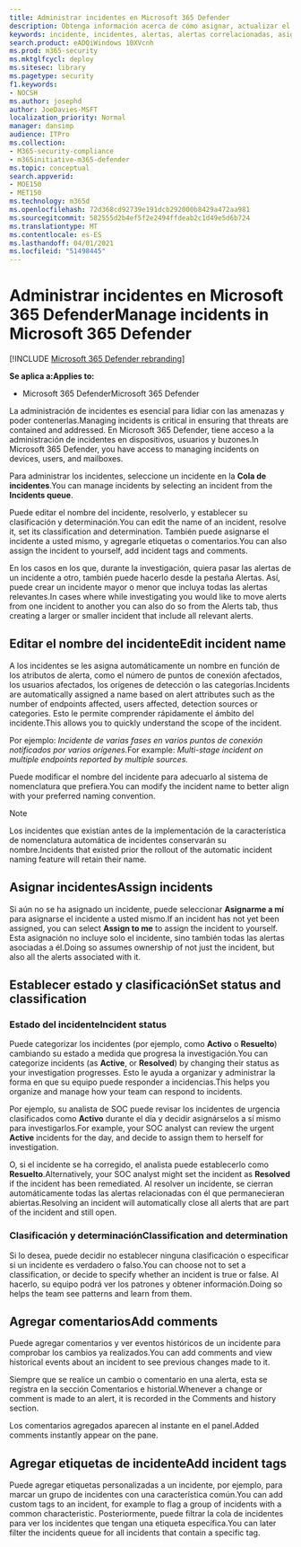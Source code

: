 ```yaml
---
title: Administrar incidentes en Microsoft 365 Defender
description: Obtenga información acerca de cómo asignar, actualizar el estado
keywords: incidente, incidentes, alertas, alertas correlacionadas, asignar, actualizar, estado, administrar, clasificación, microsoft, 365, m365
search.product: eADQiWindows 10XVcnh
ms.prod: m365-security
ms.mktglfcycl: deploy
ms.sitesec: library
ms.pagetype: security
f1.keywords:
- NOCSH
ms.author: josephd
author: JoeDavies-MSFT
localization_priority: Normal
manager: dansimp
audience: ITPro
ms.collection:
- M365-security-compliance
- m365initiative-m365-defender
ms.topic: conceptual
search.appverid:
- MOE150
- MET150
ms.technology: m365d
ms.openlocfilehash: 72d368cd92739e191dcb292000b8429a472aa981
ms.sourcegitcommit: 582555d2b4ef5f2e2494ffdeab2c1d49e5d6b724
ms.translationtype: MT
ms.contentlocale: es-ES
ms.lasthandoff: 04/01/2021
ms.locfileid: "51498445"
---
```

# <a name="manage-incidents-in-microsoft-365-defender"></a><span data-ttu-id="57e7a-104">Administrar incidentes en Microsoft 365 Defender</span><span class="sxs-lookup"><span data-stu-id="57e7a-104">Manage incidents in Microsoft 365 Defender</span></span>

[!INCLUDE [Microsoft 365 Defender rebranding](../includes/microsoft-defender.md)]


<span data-ttu-id="57e7a-105">**Se aplica a:**</span><span class="sxs-lookup"><span data-stu-id="57e7a-105">**Applies to:**</span></span>
- <span data-ttu-id="57e7a-106">Microsoft 365 Defender</span><span class="sxs-lookup"><span data-stu-id="57e7a-106">Microsoft 365 Defender</span></span>



<span data-ttu-id="57e7a-107">La administración de incidentes es esencial para lidiar con las amenazas y poder contenerlas.</span><span class="sxs-lookup"><span data-stu-id="57e7a-107">Managing incidents is critical in ensuring that threats are contained and addressed.</span></span> <span data-ttu-id="57e7a-108">En Microsoft 365 Defender, tiene acceso a la administración de incidentes en dispositivos, usuarios y buzones.</span><span class="sxs-lookup"><span data-stu-id="57e7a-108">In Microsoft 365 Defender, you have access to managing incidents on devices, users, and mailboxes.</span></span> 


<span data-ttu-id="57e7a-109">Para administrar los incidentes, seleccione un incidente en la **Cola de incidentes**.</span><span class="sxs-lookup"><span data-stu-id="57e7a-109">You can manage incidents by selecting an incident from the **Incidents queue**.</span></span> 

<span data-ttu-id="57e7a-110">Puede editar el nombre del incidente, resolverlo, y establecer su clasificación y determinación.</span><span class="sxs-lookup"><span data-stu-id="57e7a-110">You can edit the name of an incident, resolve it, set its classification and determination.</span></span> <span data-ttu-id="57e7a-111">También puede asignarse el incidente a usted mismo, y agregarle etiquetas o comentarios.</span><span class="sxs-lookup"><span data-stu-id="57e7a-111">You can also assign the incident to yourself, add incident tags and comments.</span></span>

<span data-ttu-id="57e7a-112">En los casos en los que, durante la investigación, quiera pasar las alertas de un incidente a otro, también puede hacerlo desde la pestaña Alertas. Así, puede crear un incidente mayor o menor que incluya todas las alertas relevantes.</span><span class="sxs-lookup"><span data-stu-id="57e7a-112">In cases where while investigating you would like to move alerts from one incident to another you can also do so from the Alerts tab, thus creating a larger or smaller incident that include all relevant alerts.</span></span>

## <a name="edit-incident-name"></a><span data-ttu-id="57e7a-113">Editar el nombre del incidente</span><span class="sxs-lookup"><span data-stu-id="57e7a-113">Edit incident name</span></span>
<span data-ttu-id="57e7a-114">A los incidentes se les asigna automáticamente un nombre en función de los atributos de alerta, como el número de puntos de conexión afectados, los usuarios afectados, los orígenes de detección o las categorías.</span><span class="sxs-lookup"><span data-stu-id="57e7a-114">Incidents are automatically assigned a name based on alert attributes such as the number of endpoints affected, users affected, detection sources or categories.</span></span> <span data-ttu-id="57e7a-115">Esto le permite comprender rápidamente el ámbito del incidente.</span><span class="sxs-lookup"><span data-stu-id="57e7a-115">This allows you to quickly understand the scope of the incident.</span></span>

<span data-ttu-id="57e7a-116">Por ejemplo: *Incidente de varias fases en varios puntos de conexión notificados por varios orígenes.*</span><span class="sxs-lookup"><span data-stu-id="57e7a-116">For example: *Multi-stage incident on multiple endpoints reported by multiple sources.*</span></span>

<span data-ttu-id="57e7a-117">Puede modificar el nombre del incidente para adecuarlo al sistema de nomenclatura que prefiera.</span><span class="sxs-lookup"><span data-stu-id="57e7a-117">You can modify the incident name to better align with your preferred naming convention.</span></span>

> [!NOTE]
> <span data-ttu-id="57e7a-118">Los incidentes que existían antes de la implementación de la característica de nomenclatura automática de incidentes conservarán su nombre.</span><span class="sxs-lookup"><span data-stu-id="57e7a-118">Incidents that existed prior the rollout of the automatic incident naming feature will retain their name.</span></span>



## <a name="assign-incidents"></a><span data-ttu-id="57e7a-119">Asignar incidentes</span><span class="sxs-lookup"><span data-stu-id="57e7a-119">Assign incidents</span></span>
<span data-ttu-id="57e7a-120">Si aún no se ha asignado un incidente, puede seleccionar **Asignarme a mí** para asignarse el incidente a usted mismo.</span><span class="sxs-lookup"><span data-stu-id="57e7a-120">If an incident has not yet been assigned, you can select **Assign to me** to assign the incident to yourself.</span></span> <span data-ttu-id="57e7a-121">Esta asignación no incluye solo el incidente, sino también todas las alertas asociadas a él.</span><span class="sxs-lookup"><span data-stu-id="57e7a-121">Doing so assumes ownership of not just the incident, but also all the alerts associated with it.</span></span>

## <a name="set-status-and-classification"></a><span data-ttu-id="57e7a-122">Establecer estado y clasificación</span><span class="sxs-lookup"><span data-stu-id="57e7a-122">Set status and classification</span></span>
### <a name="incident-status"></a><span data-ttu-id="57e7a-123">Estado del incidente</span><span class="sxs-lookup"><span data-stu-id="57e7a-123">Incident status</span></span>
<span data-ttu-id="57e7a-124">Puede categorizar los incidentes (por ejemplo, como **Activo** o **Resuelto**) cambiando su estado a medida que progresa la investigación.</span><span class="sxs-lookup"><span data-stu-id="57e7a-124">You can categorize incidents (as **Active**, or **Resolved**) by changing their status as your investigation progresses.</span></span> <span data-ttu-id="57e7a-125">Esto le ayuda a organizar y administrar la forma en que su equipo puede responder a incidencias.</span><span class="sxs-lookup"><span data-stu-id="57e7a-125">This helps you organize and manage how your team can respond to incidents.</span></span>

<span data-ttu-id="57e7a-126">Por ejemplo, su analista de SOC puede revisar los incidentes de urgencia clasificados como **Activo** durante el día y decidir asignárselos a sí mismo para investigarlos.</span><span class="sxs-lookup"><span data-stu-id="57e7a-126">For example, your SOC analyst can review the urgent **Active** incidents for the day, and decide to assign them to herself for investigation.</span></span>

<span data-ttu-id="57e7a-127">O, si el incidente se ha corregido, el analista puede establecerlo como **Resuelto**.</span><span class="sxs-lookup"><span data-stu-id="57e7a-127">Alternatively, your SOC analyst might set the incident as **Resolved** if the incident has been remediated.</span></span> <span data-ttu-id="57e7a-128">Al resolver un incidente, se cierran automáticamente todas las alertas relacionadas con él que permanecieran abiertas.</span><span class="sxs-lookup"><span data-stu-id="57e7a-128">Resolving an incident will automatically close all alerts that are part of the incident and still open.</span></span> 

### <a name="classification-and-determination"></a><span data-ttu-id="57e7a-129">Clasificación y determinación</span><span class="sxs-lookup"><span data-stu-id="57e7a-129">Classification and determination</span></span>
<span data-ttu-id="57e7a-130">Si lo desea, puede decidir no establecer ninguna clasificación o especificar si un incidente es verdadero o falso.</span><span class="sxs-lookup"><span data-stu-id="57e7a-130">You can choose not to set a classification, or decide to specify whether an incident is true or false.</span></span> <span data-ttu-id="57e7a-131">Al hacerlo, su equipo podrá ver los patrones y obtener información.</span><span class="sxs-lookup"><span data-stu-id="57e7a-131">Doing so helps the team see patterns and learn from them.</span></span> 

## <a name="add-comments"></a><span data-ttu-id="57e7a-132">Agregar comentarios</span><span class="sxs-lookup"><span data-stu-id="57e7a-132">Add comments</span></span>
<span data-ttu-id="57e7a-133">Puede agregar comentarios y ver eventos históricos de un incidente para comprobar los cambios ya realizados.</span><span class="sxs-lookup"><span data-stu-id="57e7a-133">You can add comments and view historical events about an incident to see previous changes made to it.</span></span>

<span data-ttu-id="57e7a-134">Siempre que se realice un cambio o comentario en una alerta, esta se registra en la sección Comentarios e historial.</span><span class="sxs-lookup"><span data-stu-id="57e7a-134">Whenever a change or comment is made to an alert, it is recorded in the Comments and history section.</span></span>

<span data-ttu-id="57e7a-135">Los comentarios agregados aparecen al instante en el panel.</span><span class="sxs-lookup"><span data-stu-id="57e7a-135">Added comments instantly appear on the pane.</span></span>

## <a name="add-incident-tags"></a><span data-ttu-id="57e7a-136">Agregar etiquetas de incidente</span><span class="sxs-lookup"><span data-stu-id="57e7a-136">Add incident tags</span></span>
<span data-ttu-id="57e7a-137">Puede agregar etiquetas personalizadas a un incidente, por ejemplo, para marcar un grupo de incidentes con una característica común.</span><span class="sxs-lookup"><span data-stu-id="57e7a-137">You can add custom tags to an incident, for example to flag a group of incidents with a common characteristic.</span></span> <span data-ttu-id="57e7a-138">Posteriormente, puede filtrar la cola de incidentes para ver los incidentes que tengan una etiqueta específica.</span><span class="sxs-lookup"><span data-stu-id="57e7a-138">You can later filter the incidents queue for all incidents that contain a specific tag.</span></span>
